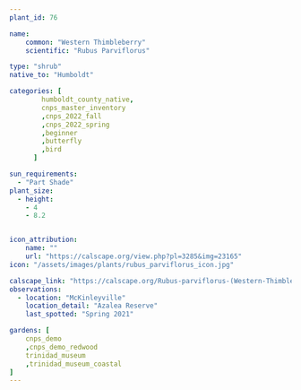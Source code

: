 ```yaml
---
plant_id: 76

name: 
    common: "Western Thimbleberry"   
    scientific: "Rubus Parviflorus"   

type: "shrub"
native_to: "Humboldt"

categories: [
        humboldt_county_native,
        cnps_master_inventory
        ,cnps_2022_fall
        ,cnps_2022_spring
        ,beginner
        ,butterfly
        ,bird
      ]

sun_requirements:
  - "Part Shade"
plant_size:
  - height: 
    - 4
    - 8.2


icon_attribution: 
    name: ""
    url: "https://calscape.org/view.php?pl=3285&img=23165"
icon: "/assets/images/plants/rubus_parviflorus_icon.jpg" 

calscape_link: "https://calscape.org/Rubus-parviflorus-(Western-Thimbleberry)"
observations: 
  - location: "McKinleyville"
    location_detail: "Azalea Reserve"
    last_spotted: "Spring 2021"

gardens: [ 
    cnps_demo
    ,cnps_demo_redwood
    trinidad_museum
    ,trinidad_museum_coastal
]
---
```


